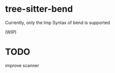 # tree-sitter-bend

Currently, only the Imp Syntax of bend is supported

(WIP)

# TODO

improve scanner
